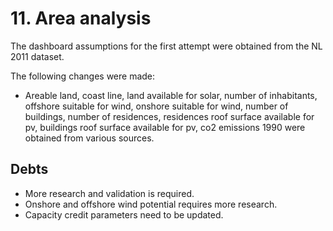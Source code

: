 # 11. Area analysis

The dashboard assumptions for the first attempt were obtained from the NL 2011 dataset.


The following changes were made:

- Areable land, coast line, land available for solar, number of inhabitants, offshore suitable for wind, onshore suitable for wind, number of buildings, number of residences, residences roof surface available for pv, buildings roof surface available for pv, co2 emissions 1990 were obtained from various sources.


## Debts

- More research and validation is required.
- Onshore and offshore wind potential requires more research.
- Capacity credit parameters need to be updated.
